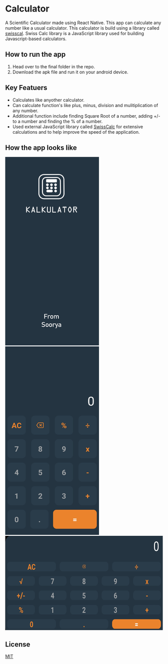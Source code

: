 # Calculator
A Scientific Calculator made using React Native. This app can calculate any number like a usual calculator. This calculator is build using a library called [swisscal](https://github.com/ericmorgan1/swisscalc-lib). Swiss Calc library is a JavaScript library used for building Javascript-based calculators.

## How to run the app
1. Head over to the final folder in the repo.
2. Download the apk file and run it on your android device.

## Key Featuers
- Calculates like anyother calculator.
- Can calculate function's like plus, minus, division and mulitiplication of any number.
- Additional function include finding Square Root of a number, adding +/- to a number and finding the % of a number.
- Used external JavaScript library called [SwissCalc](https://github.com/ericmorgan1/swisscalc-lib) for extensive calculations and to help improve the speed of the application.

## How the app looks like
<img src="https://github.com/Sooryasanand/Calculator-ReactNative/blob/main/final/Screenshot_20220323-185216_Kalkulator%20(1).jpeg" width="300" height="600">
<img src="https://github.com/Sooryasanand/Calculator-ReactNative/blob/main/final/Screenshot_20220323-182631_Kalkulator.jpeg" width="300" height="600">
<img src="https://github.com/Sooryasanand/Calculator-ReactNative/blob/main/final/Screenshot_20220323-185203_Kalkulator.jpeg" width="700" height="300">

## License

[MIT](https://choosealicense.com/licenses/mit/)
